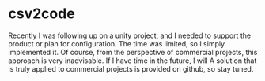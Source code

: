 # csv2code
Recently I was following up on a unity project, and I needed to support the product or plan for configuration. The time was limited, so I simply implemented it. Of course, from the perspective of commercial projects, this approach is very inadvisable. If I have time in the future, I will A solution that is truly applied to commercial projects is provided on github, so stay tuned.
